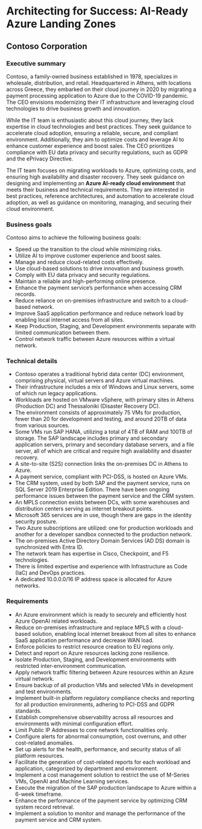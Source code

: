 # Architecting for Success: AI-Ready Azure Landing Zones

## Contoso Corporation

### Executive summary

Contoso, a family-owned business established in 1978, specializes in wholesale, distribution, and retail. Headquartered in Athens, with locations across Greece, they embarked on their cloud journey in 2020 by migrating a payment processing application to Azure due to the COVID-19 pandemic. The CEO envisions modernizing their IT infrastructure and leveraging cloud technologies to drive business growth and innovation.

While the IT team is enthusiastic about this cloud journey, they lack expertise in cloud technologies and best practices. They seek guidance to accelerate cloud adoption, ensuring a reliable, secure, and compliant environment. Additionally, they aim to optimize costs and leverage AI to enhance customer experience and boost sales. The CEO prioritizes compliance with EU data privacy and security regulations, such as GDPR and the ePrivacy Directive.

The IT team focuses on migrating workloads to Azure, optimizing costs, and ensuring high availability and disaster recovery. They seek guidance on designing and implementing an **Azure AI-ready cloud environment** that meets their business and technical requirements. They are interested in best practices, reference architectures, and automation to accelerate cloud adoption, as well as guidance on monitoring, managing, and securing their cloud environment.

### Business goals

Contoso aims to achieve the following business goals:

- Speed up the transition to the cloud while minimizing risks.
- Utilize AI to improve customer experience and boost sales.
- Manage and reduce cloud-related costs effectively.
- Use cloud-based solutions to drive innovation and business growth.
- Comply with EU data privacy and security regulations.
- Maintain a reliable and high-performing online presence.
- Enhance the payment service’s performance when accessing CRM records.
- Reduce reliance on on-premises infrastructure and switch to a cloud-based network.
- Improve SaaS application performance and reduce network load by enabling local internet access from all sites.
- Keep Production, Staging, and Development environments separate with limited communication between them.
- Control network traffic between Azure resources within a virtual network.

### Technical details

- Contoso operates a traditional hybrid data center (DC) environment, comprising physical, virtual servers and Azure virtual machines.
- Their infrastructure includes a mix of Windows and Linux servers, some of which run legacy applications.
- Workloads are hosted on VMware vSphere, with primary sites in Athens (Production DC) and Thessaloniki (Disaster Recovery DC).
- The environment consists of approximately 75 VMs for production, fewer than 20 for development and testing, and around 20TB of data from various sources.
- Some VMs run SAP HANA, utilizing a total of 4TB of RAM and 100TB of storage. The SAP landscape includes primary and secondary application servers, primary and secondary database servers, and a file server, all of which are critical and require high availability and disaster recovery.
- A site-to-site (S2S) connection links the on-premises DC in Athens to Azure.
- A payment service, compliant with PCI-DSS, is hosted on Azure VMs.
- The CRM system, used by both SAP and the payment service, runs on SQL Server 2019 Enterprise Edition. There have been ongoing performance issues between the payment service and the CRM system.
- An MPLS connection exists between DCs, with some warehouses and distribution centers serving as internet breakout points.
- Microsoft 365 services are in use, though there are gaps in the identity security posture.
- Two Azure subscriptions are utilized: one for production workloads and another for a developer sandbox connected to the production network.
- The on-premises Active Directory Domain Services (AD DS) domain is synchronized with Entra ID.
- The network team has expertise in Cisco, Checkpoint, and F5 technologies.
- There is limited expertise and experience with Infrastructure as Code (IaC) and DevOps practices.
- A dedicated 10.0.0.0/16 IP address space is allocated for Azure networks.

### Requirements

- An Azure environment which is ready to securely and efficiently host Azure OpenAI related workloads.
- Reduce on-premises infrastructure and replace MPLS with a cloud-based solution, enabling local internet breakout from all sites to enhance SaaS application performance and decrease WAN load.
- Enforce policies to restrict resource creation to EU regions only.
- Detect and report on Azure resources lacking zone resilience.
- Isolate Production, Staging, and Development environments with restricted inter-environment communication.
- Apply network traffic filtering between Azure resources within an Azure virtual network.
- Ensure backup of all production VMs and selected VMs in development and test environments.
- Implement built-in platform regulatory compliance checks and reporting for all production environments, adhering to PCI-DSS and GDPR standards.
- Establish comprehensive observability across all resources and environments with minimal configuration effort.
- Limit Public IP Addresses to core network functionalities only.
- Configure alerts for abnormal consumption, cost overruns, and other cost-related anomalies.
- Set up alerts for the health, performance, and security status of all platform resources.
- Facilitate the generation of cost-related reports for each workload and application, categorized by department and environment.
- Implement a cost management solution to restrict the use of M-Series VMs, OpenAI and Machine Learning services.
- Execute the migration of the SAP production landscape to Azure within a 6-week timeframe.
- Enhance the performance of the payment service by optimizing CRM system record retrieval.
- Implement a solution to monitor and manage the performance of the payment service and CRM system.